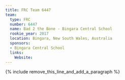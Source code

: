 ```yaml
---
title: FRC Team 6447
team:
  type: FRC
  number: 6447
  name: Bad 2 the Bone - Bingara Central School
  rookie_year: 2017
  location: Bingara, New South Wales, Australia
  sponsors:
  - Bingara Central School
  links:
    Website:
---
```


{% include remove_this_line_and_add_a_paragraph %}